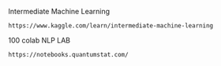 Intermediate Machine Learning
```
https://www.kaggle.com/learn/intermediate-machine-learning
```
100 colab NLP LAB
```
https://notebooks.quantumstat.com/
```
